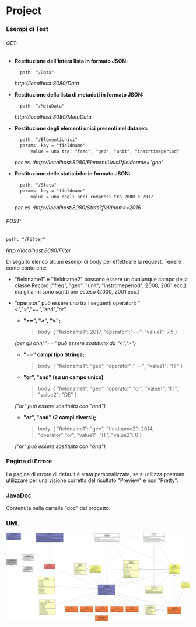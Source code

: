 # Project

### Esempi di Test

###### GET:

- **Restituzione dell'intera lista in formato JSON:**
	
		path: "/Data"
	
	*http://localhost:8080/Data*
- **Restituzione della lista di metadati in formato JSON:**
	
		path: "/MetaData"
	
	*http://localhost:8080/MetaData*
- **Restituzione degli elementi unici presenti nel dataset:**
	
		path: "/ElementiUnici"
		params: key = "fieldname"
			value = uno tra: "freq", "geo", "unit", "instrtimeperiod"
	
	*per es. :http://localhost:8080/ElementiUnici?fieldname="geo"*
- **Restituzione delle statistiche in formato JSON:**
		
		path: "/Stats"
		params: key = "fieldname"
			value = uno degli anni compresi tra 2000 e 2017
		
	*per es. :http://localhost:8080/Stats?fieldname=2016*


###### POST: 
	
	path: "/Filter"
	
*http://localhost:8080/Filter*

 Di seguito elenco alcuni esempi di body per effettuare la request.
 Tenere conto conto che:
 	
 - "fieldname1" e "fieldname2" possono essere un qualunque campo della classe Record ("freq", "geo", "unit", "instrtimeperiod", 2000, 2001 ecc.) ma gli anni sono scritti per esteso (2000, 2001 ecc.)
 - "operator" può essere uno tra i seguenti operatori: "<",">","==","and","or". 
 	
 	- **"==", "<", ">";** 
	
		> body:
		 {
			"fieldname1": 2017,
			"operator":"==",
			"value1": 7.5
		 } 
	 
	 *(per gli anni "==" può essere sostituito da "<",">")*
 	 
 	- **"==" campi tipo Stringa;** 
	
		> body:
		{
			"fieldname1": "geo",
			"operator":"==",
			"value1": "IT"
		}
	
	- **"or", "and" (su un campo unico)** 

		> body:
		{
			"fieldname1": "geo",
			"operator":"or",
			"value1": "IT",
			"value2": "DE"
		} 

	*("or" può essere sostituito con "and")*
	
	- **"or", "and" (2 campi diversi);**
	
		> body:
		{
			"fieldname1": "geo",
			"fieldname2": 2014,
			"operator":"or",
			"value1": "IT",
			"value2": 0
		} 
	
	*("or" può essere sostituito con "and")*
	
### Pagina di Errore
La pagina di errore di default è stata personalizzata, se si utilizza postman utilizzare per una visione corretta del risultato "Preview" e non "Pretty".

### JavaDoc
Contenuta nella cartella "doc" del progetto.

### UML

![alt text](https://github.com/AlessandroDeToni/Project/blob/master/True_class_diagram.jpg)
